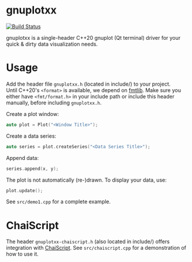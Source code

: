 # gnuplotxx

[![Build Status](https://travis-ci.com/falbrechtskirchinger/gnuplotxx.svg?branch=master)](https://travis-ci.com/falbrechtskirchinger/gnuplotxx)

gnuplotxx is a single-header C++20 gnuplot (Qt terminal) driver for your quick & dirty data visualization needs.

# Usage

Add the header file `gnuplotxx.h` (located in include/) to your project.  
Until C++20's `<format>` is available, we depend on [fmtlib]. Make sure you either have `<fmt/format.h>` in your include path or include this header manually, before including `gnuplotxx.h`.

Create a plot window:
```cpp
auto plot = Plot("<Window Title>");
```

Create a data series:
```cpp
auto series = plot.createSeries("<Data Series Title>");
```

Append data:
```cpp
series.append(x, y);
```

The plot is not automatically (re-)drawn. To display your data, use:
```cpp
plot.update();
```

See `src/demo1.cpp` for a complete example.

# ChaiScript

The header `gnuplotxx-chaiscript.h` (also located in include/) offers integration with [ChaiScript].
See `src/chaiscript.cpp` for a demonstration of how to use it.


[fmtlib]: <https://github.com/fmtlib/fmt>
[ChaiScript]: <https://github.com/ChaiScript/ChaiScript>
